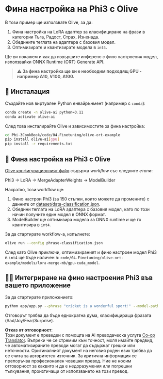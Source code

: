 <!--
CO_OP_TRANSLATOR_METADATA:
{
  "original_hash": "4164123a700fecd535d850f09506d72a",
  "translation_date": "2025-05-09T04:47:21+00:00",
  "source_file": "code/04.Finetuning/olive-ort-example/README.md",
  "language_code": "bg"
}
-->
# Фина настройка на Phi3 с Olive

В този пример ще използвате Olive, за да:

1. Фина настройка на LoRA адаптер за класифициране на фрази в категории Тъга, Радост, Страх, Изненада.
1. Обедините теглата на адаптера с базовия модел.
1. Оптимизирате и квантизирате модела в `int4`.

Ще ви покажем и как да извършите инференс с фино настроения модел, използвайки ONNX Runtime (ORT) Generate API.

> **⚠️ За фина настройка ще ви е необходим подходящ GPU - например A10, V100, A100.**

## 💾 Инсталация

Създайте нов виртуален Python енвайрънмент (например с `conda`):

```bash
conda create -n olive-ai python=3.11
conda activate olive-ai
```

След това инсталирайте Olive и зависимостите за фина настройка:

```bash
cd Phi-3CookBook/code/04.Finetuning/olive-ort-example
pip install olive-ai[gpu]
pip install -r requirements.txt
```

## 🧪 Фина настройка на Phi3 с Olive
[Olive конфигурационният файл](../../../../../code/04.Finetuning/olive-ort-example/phrase-classification.json) съдържа *workflow* със следните *етапи*:

Phi3 -> LoRA -> MergeAdapterWeights -> ModelBuilder

Накратко, този workflow ще:

1. Фино настрои Phi3 (за 150 стъпки, които можете да промените) с данните от [dataset/data-classification.json](../../../../../code/04.Finetuning/olive-ort-example/dataset/dataset-classification.json).
1. Обедини теглата на LoRA адаптера с базовия модел, като по този начин получите един модел в ONNX формат.
1. ModelBuilder ще оптимизира модела за ONNX runtime *и* ще го квантизира в `int4`.

За да стартирате workflow-а, изпълнете:

```bash
olive run --config phrase-classification.json
```

След като Olive приключи, оптимизираният и фино настроен модел Phi3 в `int4` ще бъде наличен в: `code/04.Finetuning/olive-ort-example/models/lora-merge-mb/gpu-cuda_model`.

## 🧑‍💻 Интегриране на фино настроения Phi3 във вашето приложение

За да стартирате приложението:

```bash
python app/app.py --phrase "cricket is a wonderful sport!" --model-path models/lora-merge-mb/gpu-cuda_model
```

Отговорът трябва да бъде еднократна дума, класифицираща фразата (Sad/Joy/Fear/Surprise).

**Отказ от отговорност**:  
Този документ е преведен с помощта на AI преводаческа услуга [Co-op Translator](https://github.com/Azure/co-op-translator). Въпреки че се стремим към точност, моля имайте предвид, че автоматизираните преводи могат да съдържат грешки или неточности. Оригиналният документ на неговия роден език трябва да се счита за авторитетен източник. За критична информация се препоръчва професионален човешки превод. Ние не носим отговорност за каквито и да е недоразумения или погрешни тълкувания, произтичащи от използването на този превод.